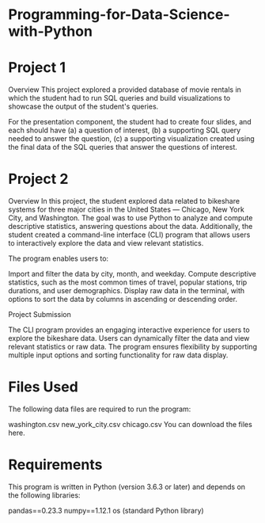 # Programming-for-Data-Science-with-Python

# Project 1
Overview
This project explored a provided database of movie rentals in which the student had to run SQL queries and build visualizations to showcase the output of the student's queries.

For the presentation component, the student had to create four slides, and each should have (a) a question of interest, (b) a supporting SQL query needed to answer the question, (c) a supporting visualization created using the final data of the SQL queries that answer the questions of interest.

# Project 2
Overview
In this project, the student explored data related to bikeshare systems for three major cities in the United States — Chicago, New York City, and Washington. The goal was to use Python to analyze and compute descriptive statistics, answering questions about the data. Additionally, the student created a command-line interface (CLI) program that allows users to interactively explore the data and view relevant statistics.

The program enables users to:

Import and filter the data by city, month, and weekday.
Compute descriptive statistics, such as the most common times of travel, popular stations, trip durations, and user demographics.
Display raw data in the terminal, with options to sort the data by columns in ascending or descending order.

Project Submission

The CLI program provides an engaging interactive experience for users to explore the bikeshare data. Users can dynamically filter the data and view relevant statistics or raw data. The program ensures flexibility by supporting multiple input options and sorting functionality for raw data display.

# Files Used
The following data files are required to run the program:

washington.csv
new_york_city.csv
chicago.csv
You can download the files here.

# Requirements
This program is written in Python (version 3.6.3 or later) and depends on the following libraries:

pandas==0.23.3
numpy==1.12.1
os (standard Python library)
